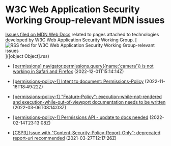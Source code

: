 # W3C Web Application Security Working Group-relevant MDN issues

[Issues filed on MDN Web Docs](https://github.com/mdn/content/issues) related to pages attached to technologies developed by W3C Web Application Security Working Group. [![RSS feed for W3C Web Application Security Working Group-relevant issues](https://www.w3.org/QA/2007/04/feed_icon)]([object Object].rss)

* [[permissions] navigator.permissions.query({name:'camera'}) is not working in Safari and Firefox](https://github.com/mdn/content/issues/22663) (2022-12-01T15:14:14Z)
  
* [[permissions-policy-1] Intent to document: Permissions-Policy](https://github.com/mdn/content/issues/22347) (2022-11-16T18:49:22Z)
  
* [[permissions-policy-1] "Feature-Policy": execution-while-not-rendered and execution-while-out-of-viewport documentation needs to be written](https://github.com/mdn/content/issues/13556) (2022-03-06T08:14:03Z)
  
* [[permissions-policy-1] Permissions API - update to docs needed](https://github.com/mdn/content/issues/13003) (2022-02-14T23:13:08Z)
  
* [[CSP3] Issue with "Content-Security-Policy-Report-Only": deprecated report-uri recommended](https://github.com/mdn/content/issues/3566) (2021-03-27T12:17:26Z)
  

